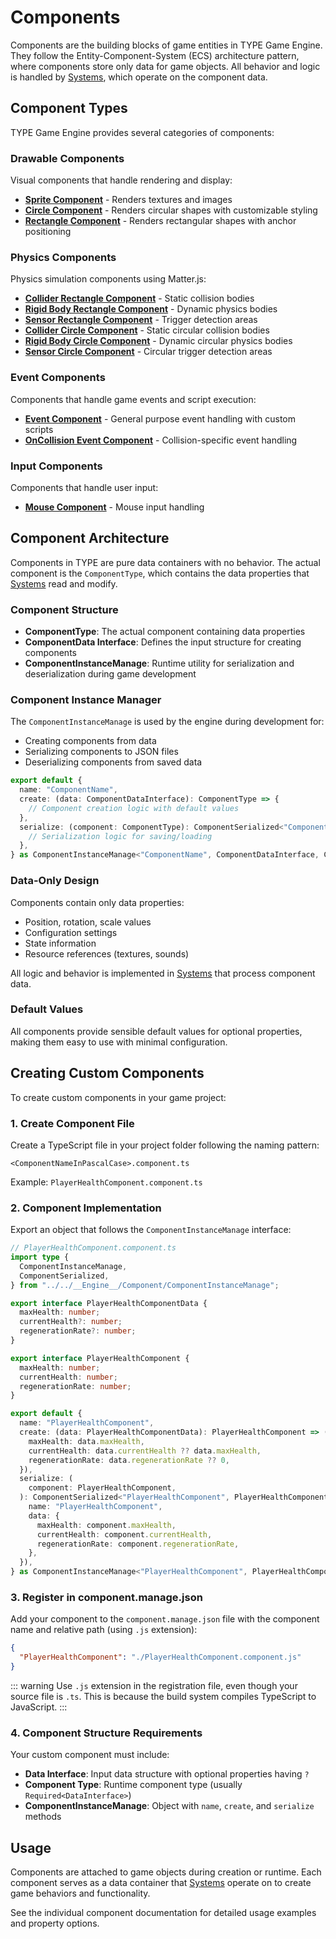 # Components

Components are the building blocks of game entities in TYPE Game Engine. They follow the Entity-Component-System (ECS) architecture pattern, where components store only data for game objects. All behavior and logic is handled by [Systems](/systems), which operate on the component data.

## Component Types

TYPE Game Engine provides several categories of components:

### Drawable Components
Visual components that handle rendering and display:
- **[Sprite Component](/components/drawable/sprite)** - Renders textures and images
- **[Circle Component](/components/drawable/circle)** - Renders circular shapes with customizable styling
- **[Rectangle Component](/components/drawable/rectangle)** - Renders rectangular shapes with anchor positioning

### Physics Components  
Physics simulation components using Matter.js:
- **[Collider Rectangle Component](/components/physics/collider-rectangle)** - Static collision bodies
- **[Rigid Body Rectangle Component](/components/physics/rigid-body-rectangle)** - Dynamic physics bodies
- **[Sensor Rectangle Component](/components/physics/sensor-rectangle)** - Trigger detection areas
- **[Collider Circle Component](/components/physics/collider-circle)** - Static circular collision bodies
- **[Rigid Body Circle Component](/components/physics/rigid-body-circle)** - Dynamic circular physics bodies
- **[Sensor Circle Component](/components/physics/sensor-circle)** - Circular trigger detection areas

### Event Components
Components that handle game events and script execution:
- **[Event Component](/components/event/event-component)** - General purpose event handling with custom scripts
- **[OnCollision Event Component](/components/event/on-collision-event-component)** - Collision-specific event handling

### Input Components
Components that handle user input:
- **[Mouse Component](/components/input/mouse)** - Mouse input handling

## Component Architecture

Components in TYPE are pure data containers with no behavior. The actual component is the `ComponentType`, which contains the data properties that [Systems](/systems) read and modify.

### Component Structure
- **ComponentType**: The actual component containing data properties
- **ComponentData Interface**: Defines the input structure for creating components
- **ComponentInstanceManage**: Runtime utility for serialization and deserialization during game development

### Component Instance Manager
The `ComponentInstanceManage` is used by the engine during development for:
- Creating components from data
- Serializing components to JSON files
- Deserializing components from saved data

```typescript
export default {
  name: "ComponentName",
  create: (data: ComponentDataInterface): ComponentType => {
    // Component creation logic with default values
  },
  serialize: (component: ComponentType): ComponentSerialized<"ComponentName", ComponentDataInterface> => {
    // Serialization logic for saving/loading
  },
} as ComponentInstanceManage<"ComponentName", ComponentDataInterface, ComponentType>;
```

### Data-Only Design
Components contain only data properties:
- Position, rotation, scale values
- Configuration settings
- State information
- Resource references (textures, sounds)

All logic and behavior is implemented in [Systems](/systems) that process component data.

### Default Values
All components provide sensible default values for optional properties, making them easy to use with minimal configuration.

## Creating Custom Components

To create custom components in your game project:

### 1. Create Component File
Create a TypeScript file in your project folder following the naming pattern:
```
<ComponentNameInPascalCase>.component.ts
```

Example: `PlayerHealthComponent.component.ts`

### 2. Component Implementation
Export an object that follows the `ComponentInstanceManage` interface:

```typescript
// PlayerHealthComponent.component.ts
import type {
  ComponentInstanceManage,
  ComponentSerialized,
} from "../../__Engine__/Component/ComponentInstanceManage";

export interface PlayerHealthComponentData {
  maxHealth: number;
  currentHealth?: number;
  regenerationRate?: number;
}

export interface PlayerHealthComponent {
  maxHealth: number;
  currentHealth: number;
  regenerationRate: number;
}

export default {
  name: "PlayerHealthComponent",
  create: (data: PlayerHealthComponentData): PlayerHealthComponent => ({
    maxHealth: data.maxHealth,
    currentHealth: data.currentHealth ?? data.maxHealth,
    regenerationRate: data.regenerationRate ?? 0,
  }),
  serialize: (
    component: PlayerHealthComponent,
  ): ComponentSerialized<"PlayerHealthComponent", PlayerHealthComponentData> => ({
    name: "PlayerHealthComponent",
    data: {
      maxHealth: component.maxHealth,
      currentHealth: component.currentHealth,
      regenerationRate: component.regenerationRate,
    },
  }),
} as ComponentInstanceManage<"PlayerHealthComponent", PlayerHealthComponentData, PlayerHealthComponent>;
```

### 3. Register in component.manage.json
Add your component to the `component.manage.json` file with the component name and relative path (using `.js` extension):

```json
{
  "PlayerHealthComponent": "./PlayerHealthComponent.component.js"
}
```

::: warning
Use `.js` extension in the registration file, even though your source file is `.ts`. This is because the build system compiles TypeScript to JavaScript.
:::

### 4. Component Structure Requirements
Your custom component must include:
- **Data Interface**: Input data structure with optional properties having `?`
- **Component Type**: Runtime component type (usually `Required<DataInterface>`)
- **ComponentInstanceManage**: Object with `name`, `create`, and `serialize` methods

## Usage

Components are attached to game objects during creation or runtime. Each component serves as a data container that [Systems](/systems) operate on to create game behaviors and functionality.

See the individual component documentation for detailed usage examples and property options.